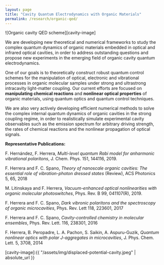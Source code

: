 ```yaml
---
layout: page
title: "Cavity Quantum Electrodynamics with Organic Materials"
permalink: /research/organic-qed/
---
```


![Organic cavity QED scheme][cavity-image]

We are developing new theoretical and numerical frameworks to study the complex quantum dynamics of organic materials embedded in optical and infrared optical cavities, in order to address outstanding questions and propose new experiments in the emerging field of organic cavity quantum electrodynamics.

One of our goals is to theoretically construct robust quantum control schemes for the manipulation of optical, electronic and vibrational processes in organic molecular samples under strong and ultrastrong intracavity light-matter coupling. Our current efforts are  focused on **manipulating chemical reactions** and  **nonlinear optical properties** of organic materials, using quantum optics and quantum control techniques.

We are also very actively developing efficient numerical methods to solve the complex internal quantum dynamics of organic cavities in the strong coupling regime, in order to realistically simulate experimental cavity observables such as the emission spectrum for arbitrary driving strength, the rates of chemical reactions and the nonlinear propagation of optical signals.

**Representative Publications:**

F. Hernández, F. Herrera, *Multi-level quantum Rabi model for anharmonic vibrational polaritons*, J. Chem. Phys. 151, 144116, 2019.

F. Herrera and F. C. Spano, *Theory of nanoscale organic cavities: The essential role of vibration-photon dressed states* (Review), ACS Photonics 5, 65, 2018

M. Litinskaya and F. Herrera, *Vacuum-enhanced optical nonlinearities with organic molecular photoswitches*, Phys. Rev. B 99, 041107(R), 2019.

F. Herrera and F. C. Spano, *Dark vibronic polaritons and the spectroscopy of organic microcavities*, Phys. Rev. Lett 118, 223601, 2017

F. Herrera and F. C. Spano, *Cavity-controlled chemistry in molecular ensembles*, Phys. Rev. Lett. 116, 238301, 2016

F. Herrera, B. Peropadre, L. A. Pachon, S. Saikin, A. Aspuru-Guzik, *Quantum nonlinear optics with polar J-aggregates in microcavities*, J. Phys. Chem. Lett. 5, 3708, 2014

 
[cavity-image]:{{ "/assets/img/displaced-potential-cavity.jpeg" | absolute_url }} 

